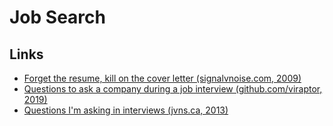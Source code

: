 # Job Search

## Links
- [Forget the resume, kill on the cover letter (signalvnoise.com, 2009)](https://signalvnoise.com/posts/1748-forget-the-resume-kill-on-the-cover-letter)
- [Questions to ask a company during a job interview (github.com/viraptor, 2019)](https://github.com/viraptor/reverse-interview)
- [Questions I'm asking in interviews (jvns.ca, 2013)](https://jvns.ca/blog/2013/12/30/questions-im-asking-in-interviews/)
